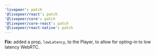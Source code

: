 ```yaml
---
'livepeer': patch
'@livepeer/react': patch
'@livepeer/core': patch
'@livepeer/core-react': patch
'@livepeer/react-native': patch
---
```


**Fix:** added a prop, `lowLatency`, to the Player, to allow for opting-in to low latency WebRTC.
